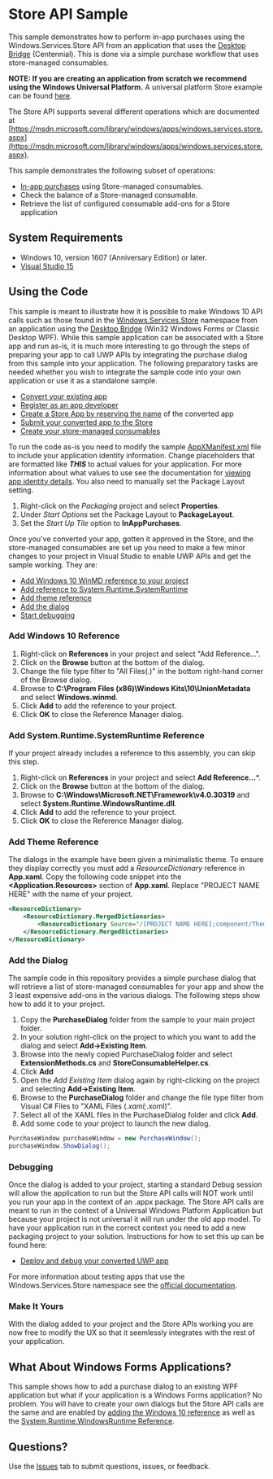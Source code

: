 # Store API Sample
This sample demonstrates how to perform in-app purchases using the Windows.Services.Store API from an application that uses the [Desktop Bridge](https://developer.microsoft.com/en-us/windows/bridges/desktop) (Centennial). This is done via a simple purchase workflow that uses store-managed consumables.

**NOTE: If you are creating an application from scratch we recommend using the Windows Universal Platform.** A universal platform Store example can be found [here](https://github.com/Microsoft/Windows-universal-samples/tree/master/Samples/Store).

The Store API supports several different operations which are documented at [https://msdn.microsoft.com/library/windows/apps/windows.services.store.aspx](https://msdn.microsoft.com/library/windows/apps/windows.services.store.aspx).

This sample demonstrates the following subset of operations:

  * [In-app purchases](https://msdn.microsoft.com/en-us/windows/uwp/monetize/in-app-purchases-and-trials) using Store-managed consumables.
  * Check the balance of a Store-managed consumable. 
  * Retrieve the list of configured consumable add-ons for a Store application

## System Requirements

  * Windows 10, version 1607 (Anniversary Edition) or later.
  * [Visual Studio 15](https://www.visualstudio.com/visual-studio-pre-release-downloads/)

## Using the Code
This sample is meant to illustrate how it is possible to make Windows 10 API calls such as those found in the [Windows.Services.Store](https://msdn.microsoft.com/library/windows/apps/windows.services.store.aspx) namespace from an application using the [Desktop Bridge](https://developer.microsoft.com/en-us/windows/bridges/desktop) (Win32 Windows Forms or Classic Desktop WPF). While this sample application can be associated with a Store app and run as-is, it is much more interesting to go through the steps of preparing your app to call UWP APIs by integrating the purchase dialog from this sample into your application. The following preparatory tasks are needed whether you wish to integrate the sample code into your own application or use it as a standalone sample.

  * [Convert your existing app](https://msdn.microsoft.com/windows/uwp/porting/desktop-to-uwp-root)
  * [Register as an app developer](https://developer.microsoft.com/store/register)
  * [Create a Store App by reserving the name](https://msdn.microsoft.com/en-us/windows/uwp/publish/create-your-app-by-reserving-a-name) of the converted app
  * [Submit your converted app to the Store](https://msdn.microsoft.com/windows/uwp/publish/app-submissions)
  * [Create your store-managed consumables](https://msdn.microsoft.com/windows/uwp/publish/add-on-submissions)

To run the code as-is you need to modify the sample [AppXManifest.xml](cs/Packaging/PackageLayout/AppXManifest.xml) file to include your application identity information. Change placeholders that are formatted like ***THIS*** to actual values for your application. For more information about what values to use see the documentation for [viewing app identity details](https://msdn.microsoft.com/en-us/windows/uwp/publish/view-app-identity-details). You also need to manually set the Package Layout setting.

  1. Right-click on the *Packaging* project and select **Properties**.
  2. Under *Start Options* set the Package Layout to **PackageLayout**.
  3. Set the *Start Up Tile* option to **InAppPurchases**.

Once you've converted your app, gotten it approved in the Store, and the store-managed consumables are set up you need to make a few minor changes to your project in Visual Studio to enable UWP APIs and get the sample working. They are:

  * [Add Windows 10 WinMD reference to your project](#add-windows-10-reference)
  * [Add reference to System.Runtime.SystemRuntime](#add-system.runtime.systemruntime-reference)
  * [Add theme reference](#add-theme-reference)
  * [Add the dialog](#add-the-dialog)
  * [Start debugging](#debugging)

### Add Windows 10 Reference
 
  1. Right-click on **References** in your project and select "Add Reference...".
  2. Click on the **Browse** button at the bottom of the dialog.
  3. Change the file type filter to "All Files(*.*)" in the bottom right-hand corner of the Browse dialog.
  4. Browse to **C:\Program Files (x86)\Windows Kits\10\UnionMetadata** and select **Windows.winmd**.
  5. Click **Add** to add the reference to your project.
  6. Click **OK** to close the Reference Manager dialog.

### Add System.Runtime.SystemRuntime Reference
If your project already includes a reference to this assembly, you can skip this step.

  1. Right-click on **References** in your project and select **Add Reference...***.
  2. Click on the **Browse** button at the bottom of the dialog.
  3. Browse to **C:\Windows\Microsoft.NET\Framework\v4.0.30319** and select **System.Runtime.WindowsRuntime.dll**.
  4. Click **Add** to add the reference to your project.
  5. Click **OK** to close the Reference Manager dialog.

### Add Theme Reference
The dialogs in the example have been given a minimalistic theme. To ensure they display correctly you must add a *ResourceDictionary* reference in **App.xaml**. Copy the following code snippet into the **<Application.Resources>** section of **App.xaml**. Replace "PROJECT NAME HERE" with the name of your project.

```xml
<ResourceDictionary>
	<ResourceDictionary.MergedDictionaries>
	    <ResourceDictionary Source="/[PROJECT NAME HERE];component/Theme.xaml"/>
	</ResourceDictionary.MergedDictionaries>
</ResourceDictionary>
``` 

### Add the Dialog
The sample code in this repository provides a simple purchase dialog that will retrieve a list of store-managed consumables for your app and show the 3 least expensive add-ons in the various dialogs. The following steps show how to add it to your project.

  1. Copy the **PurchaseDialog** folder from the sample to your main project folder.
  2. In your solution right-click on the project to which you want to add the dialog and select **Add->Existing Item**.
  3. Browse into the newly copied PurchaseDialog folder and select **ExtensionMethods.cs** and **StoreConsumableHelper.cs**.
  4. Click **Add**
  5. Open the *Add Existing Item* dialog again by right-clicking on the project and selecting **Add->Existing Item**.
  6. Browse to the **PurchaseDialog** folder and change the file type filter from Visual C# Files to "XAML Files (*.xaml;*.xoml)".
  7. Select all of the XAML files in the PurchaseDialog folder and click **Add**.
  8. Add some code to your project to launch the new dialog.

```cs
PurchaseWindow purchaseWindow = new PurchaseWindow();
purchaseWindow.ShowDialog();
```

### Debugging
Once the dialog is added to your project, starting a standard Debug session will allow the application to run but the Store API calls will NOT work until you run your app in the context of an .appx package. The Store API calls are meant to run in the context of a Universal Windows Platform Application but because your project is not universal it will run under the old app model. To have your application run in the correct context you need to add a new packaging project to your solution. Instructions for how to set this up can be found here:

  * [Deploy and debug your converted UWP app](https://msdn.microsoft.com/windows/uwp/porting/desktop-to-uwp-deploy-and-debug)

For more information about testing apps that use the Windows.Services.Store namespace see the [official documentation](https://msdn.microsoft.com/en-us/windows/uwp/monetize/in-app-purchases-and-trials?f=255&MSPPError=-2147217396#testing-apps-that-use-the-windows-services-store-namespace).

### Make It Yours
With the dialog added to your project and the Store APIs working you are now free to modify the UX so that it seemlessly integrates with the rest of your application. 

## What About Windows Forms Applications?
This sample shows how to add a purchase dialog to an existing WPF application but what if your application is a Windows Forms application? No problem. You will have to create your own dialogs but the Store API calls are the same and are enabled by [adding the Windows 10 reference](#add-windows-10-reference) as well as the [System.Runtime.WindowsRuntime Reference](#add-system.runtime.systemruntime-reference).

## Questions?
Use the [Issues](https://github.com/Microsoft/DesktopBridgeToUWP-Samples/issues) tab to submit questions, issues, or feedback.